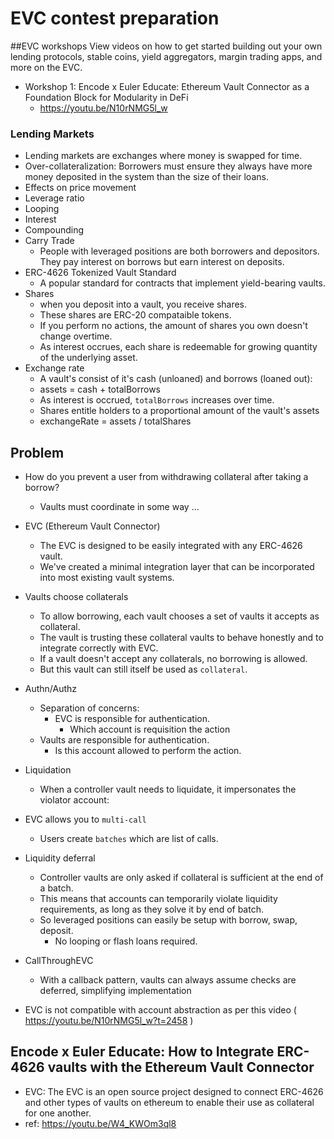 # EVC contest preparation

##EVC workshops
View videos on how to get started building out your own lending protocols, stable coins, yield aggregators, margin trading apps, and more on the EVC.

- Workshop 1: Encode x Euler Educate: Ethereum Vault Connector as a Foundation Block for Modularity in DeFi
    - https://youtu.be/N10rNMG5l_w
    
### Lending Markets
- Lending markets are exchanges where money is swapped for time.
- Over-collateralization: Borrowers must ensure they always have more money deposited in the system than the size of their loans.
- Effects on price movement
- Leverage ratio
- Looping
- Interest
- Compounding
- Carry Trade
    - People with leveraged positions are both borrowers and depositors. They pay interest on borrows but earn interest on deposits.
- ERC-4626 Tokenized Vault Standard
    - A popular standard for contracts that implement yield-bearing vaults.
- Shares 
    - when you deposit into a vault, you receive shares.
    - These shares are ERC-20 compataible tokens.
     - If you perform no actions, the amount of shares you own doesn't change overtime.
     - As interest occrues, each share is redeemable for growing quantity of the underlying asset.
 - Exchange rate
    - A vault's consist of it's cash (unloaned) and borrows (loaned out):
    - assets = cash + totalBorrows
    - As interest is occrued, `totalBorrows` increases over time. 
    - Shares entitle holders to a proportional amount of the vault's assets
    - exchangeRate = assets / totalShares
    
## Problem
- How do you prevent a user from withdrawing collateral after taking a borrow?
    - Vaults must coordinate in some way ...
- EVC (Ethereum Vault Connector)
    - The EVC is designed to be easily integrated with any ERC-4626 vault.
    - We've created a minimal integration layer that can be incorporated into most existing vault systems.

- Vaults choose collaterals
    - To allow borrowing, each vault chooses a set of vaults it accepts as collateral.
    - The vault is trusting these collateral vaults to behave honestly and to integrate correctly with EVC. 
    - If a vault doesn't accept any collaterals, no borrowing is allowed. 
    - But this vault can still itself be used as `collateral`.
    
- Authn/Authz
    - Separation of concerns: 
        - EVC is responsible for authentication.
            - Which account is requisition the action
    - Vaults are responsible for authentication.
        - Is this account allowed to perform the action.
        
- Liquidation
    - When a controller vault needs to liquidate, it impersonates the violator account:
- EVC allows you to `multi-call`
    - Users create `batches` which are list of calls.
- Liquidity deferral
    - Controller vaults are only asked if collateral is sufficient at the end of a batch. 
    - This means that accounts can temporarily violate liquidity requirements, as long as they solve it by end of batch. 
    - So leveraged positions can easily be setup with borrow, swap, deposit. 
        - No looping or flash loans required.
- CallThroughEVC
    - With a callback pattern, vaults can always assume checks are deferred, simplifying implementation

- EVC is not compatible with account abstraction as per this video ( https://youtu.be/N10rNMG5l_w?t=2458 )

## Encode x Euler Educate: How to Integrate ERC-4626 vaults with the Ethereum Vault Connector
- EVC: The EVC is an open source project designed to connect ERC-4626 and other types of vaults on ethereum to enable their use as collateral for one another.
- ref: https://youtu.be/W4_KWOm3ql8